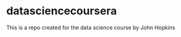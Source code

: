 datasciencecoursera
===================

This is a repo created for the data science course by John Hopkins
